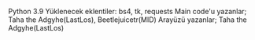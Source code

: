Python 3.9 Yüklenecek eklentiler:
        bs4, 
        tk,
        requests
Main code'u yazanlar; Taha the Adgyhe(LastLos), Beetlejuicetr(MID)
Arayüzü yazanlar; Taha the Adgyhe(LastLos)
